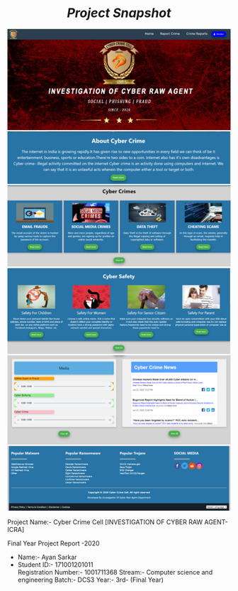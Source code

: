 <h1 align="center"><b><i>Project Snapshot</i></b></h1>
<img src="images/screenshots/Header.png">
<img src="images/screenshots/About-Cyber-Crime.png">
<img src="images/screenshots/Cyber-Crimes.png">
<img src="images/screenshots/Cyber-Safety.png">
<img src="images/screenshots/Media-News.png">
<img src="images/screenshots/Footer.png">

Project Name:- Cyber Crime Cell
[INVESTIGATION OF CYBER RAW AGENT- ICRA]

Final Year Project Report -2020

<ul>
  <li>Name:- Ayan Sarkar</li>
  <li>Student ID:- 171001201011</li>
Registration Number:- 1001711368
Stream:- Computer science and engineering
Batch:- DCS3
Year:- 3rd- (Final Year)

